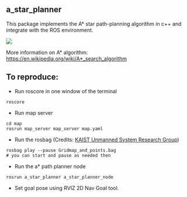 ## a_star_planner

This package implements the A* star path-planning algorithm in c++ and integrate with the ROS environment.

![](https://media.giphy.com/media/GZfVydwCMw4hjeprNM/giphy.gif)

More information on A* algorithm: https://en.wikipedia.org/wiki/A*_search_algorithm

## To reproduce:
- Run roscore in one window of the terminal
``` 
roscore
```
- Run map server
```
cd map
rosrun map_server map_server map.yaml
```
- Run the rosbag (Credits: [KAIST Unmanned System Research Group](www.unmanned.kaist.ac.kr))
```
rosbag play --pause Gridmap_and_points.bag
# you can start and pause as needed then
```
- Run the a* path planner node
```
rosrun a_star_planner a_star_planner_node
```
- Set goal pose using RVIZ 2D Nav Goal tool. 
